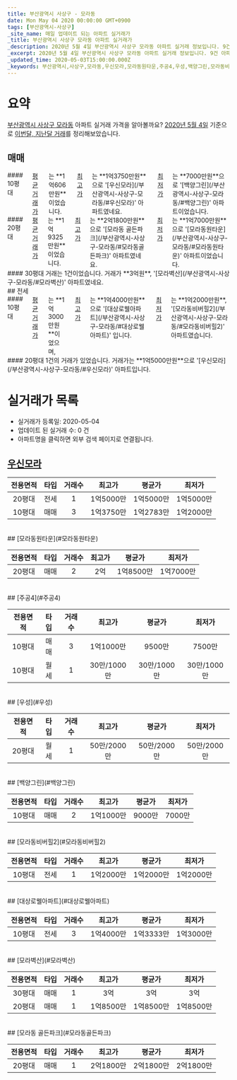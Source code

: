 ```yaml
---
title: 부산광역시 사상구 - 모라동
date: Mon May 04 2020 00:00:00 GMT+0900
tags: [부산광역시-사상구]
_site_name: 매일 업데이트 되는 아파트 실거래가
_title: 부산광역시 사상구 모라동 아파트 실거래가
_description: 2020년 5월 4일 부산광역시 사상구 모라동 아파트 실거래 정보입니다. 9건 아파트 정보가 있습니다.
_excerpt: 2020년 5월 4일 부산광역시 사상구 모라동 아파트 실거래 정보입니다. 9건 아파트 정보가 있습니다.
_updated_time: 2020-05-03T15:00:00.000Z
_keywords: 부산광역시,사상구,모라동,우신모라,모라동원타운,주공4,우성,백양그린,모라동비버힐2,대상로웰아파트,모라벽산,모라동 골든파크
---
```





# 요약
<ins>부산광역시 사상구 모라동</ins> 아파트 실거래 가격을 알아볼까요? <ins>2020년 5월 4일</ins> 기준으로 <ins>이번달, 지난달 거래</ins>를 정리해보았습니다.

## 매매
<div class="container">
<div class="six columns" markdown="1">
#### 10평대
<ins>평균 거래가</ins>는 **1억606만원**이었습니다. <ins>최고가</ins>는 **1억3750만원**으로 '[우신모라](/부산광역시-사상구-모라동/#우신모라)' 아파트였네요. <ins>최저가</ins>는 **7000만원**으로 '[백양그린](/부산광역시-사상구-모라동/#백양그린)' 아파트이었습니다.
</div>
<div class="six columns" markdown="1">
#### 20평대
<ins>평균 거래가</ins>는 **1억9325만원**이었습니다. <ins>최고가</ins>는 **2억1800만원**으로 '[모라동 골든파크](/부산광역시-사상구-모라동/#모라동골든파크)' 아파트였네요. <ins>최저가</ins>는 **1억7000만원**으로 '[모라동원타운](/부산광역시-사상구-모라동/#모라동원타운)' 아파트이었습니다.
</div>
</div>
<div class="container">
<div class="twelve columns" markdown="1">
#### 30평대
거래는 1건이었습니다. 거래가 **3억원**, '[모라벽산](/부산광역시-사상구-모라동/#모라벽산)' 아파트였네요.
</div>
</div>
## 전세
<div class="container">
<div class="six columns" markdown="1">
#### 10평대
<ins>평균 거래가</ins>는 **1억3000만원**이었으며, <ins>최고가</ins>는 **1억4000만원**으로 '[대상로웰아파트](/부산광역시-사상구-모라동/#대상로웰아파트)' 입니다. <ins>최저가</ins>는 **1억2000만원**, '[모라동비버힐2](/부산광역시-사상구-모라동/#모라동비버힐2)' 아파트였습니다.
</div>
<div class="six columns" markdown="1">
#### 20평대
1건의 거래가 있었습니다. 거래가는 **1억5000만원**으로 '[우신모라](/부산광역시-사상구-모라동/#우신모라)' 아파트입니다.
</div>
</div>



# 실거래가 목록
- 실거래가 등록일: 2020-05-04
- 업데이트 된 실거래 수: 0 건
- 아파트명을 클릭하면 외부 검색 페이지로 연결됩니다.

## [우신모라](#우신모라)

|전용면적|타입|거래수|최고가|평균가|최저가|
|:---:|:---:|:---:|:---:|:---:|:---:|
|20평대|<span class="deal-type-2">전세</span>|1|1억5000만|1억5000만|1억5000만|
|10평대|<span class="deal-type-1">매매</span>|3|1억3750만|1억2783만|1억2000만|

<br/>
## [모라동원타운](#모라동원타운)

|전용면적|타입|거래수|최고가|평균가|최저가|
|:---:|:---:|:---:|:---:|:---:|:---:|
|20평대|<span class="deal-type-1">매매</span>|2|2억|1억8500만|1억7000만|

<br/>
## [주공4](#주공4)

|전용면적|타입|거래수|최고가|평균가|최저가|
|:---:|:---:|:---:|:---:|:---:|:---:|
|10평대|<span class="deal-type-1">매매</span>|3|1억1000만|9500만|7500만|
|10평대|<span class="deal-type-3">월세</span>|1|30만/1000만|30만/1000만|30만/1000만|

<br/>
## [우성](#우성)

|전용면적|타입|거래수|최고가|평균가|최저가|
|:---:|:---:|:---:|:---:|:---:|:---:|
|20평대|<span class="deal-type-3">월세</span>|1|50만/2000만|50만/2000만|50만/2000만|

<br/>
## [백양그린](#백양그린)

|전용면적|타입|거래수|최고가|평균가|최저가|
|:---:|:---:|:---:|:---:|:---:|:---:|
|10평대|<span class="deal-type-1">매매</span>|2|1억1000만|9000만|7000만|

<br/>
## [모라동비버힐2](#모라동비버힐2)

|전용면적|타입|거래수|최고가|평균가|최저가|
|:---:|:---:|:---:|:---:|:---:|:---:|
|10평대|<span class="deal-type-2">전세</span>|1|1억2000만|1억2000만|1억2000만|

<br/>
## [대상로웰아파트](#대상로웰아파트)

|전용면적|타입|거래수|최고가|평균가|최저가|
|:---:|:---:|:---:|:---:|:---:|:---:|
|10평대|<span class="deal-type-2">전세</span>|3|1억4000만|1억3333만|1억3000만|

<br/>
## [모라벽산](#모라벽산)

|전용면적|타입|거래수|최고가|평균가|최저가|
|:---:|:---:|:---:|:---:|:---:|:---:|
|30평대|<span class="deal-type-1">매매</span>|1|3억|3억|3억|
|20평대|<span class="deal-type-1">매매</span>|1|1억8500만|1억8500만|1억8500만|

<br/>
## [모라동 골든파크](#모라동골든파크)

|전용면적|타입|거래수|최고가|평균가|최저가|
|:---:|:---:|:---:|:---:|:---:|:---:|
|20평대|<span class="deal-type-1">매매</span>|1|2억1800만|2억1800만|2억1800만|

<br/>



